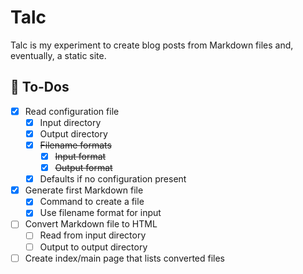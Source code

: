 # Talc

Talc is my experiment to create blog posts from Markdown files and, eventually,
a static site.

## 📝 To-Dos

- [x] Read configuration file
  - [x] Input directory
  - [x] Output directory
  - [x] ~~Filename formats~~
    - [x] ~~Input format~~
    - [x] ~~Output format~~
  - [x] Defaults if no configuration present
- [x] Generate first Markdown file
  - [x] Command to create a file
  - [x] Use filename format for input
- [ ] Convert Markdown file to HTML
  - [ ] Read from input directory
  - [ ] Output to output directory
- [ ] Create index/main page that lists converted files
